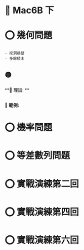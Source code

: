 # 📖 Mac6B 下

# ⭕ 幾何問題

```Magic(引起動機)
- 挖洞牆壁
- 多餘積木
```

## 🟡 

**📌 理論: **


```proof

```

**📌 範例:**

# ⭕ 機率問題

# ⭕ 等差數列問題

# ⭕ 實戰演練第二回

# ⭕ 實戰演練第四回

# ⭕ 實戰演練第六回
